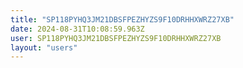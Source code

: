 ```yaml
---
title: "SP118PYHQ3JM21DBSFPEZHYZS9F10DRHHXWRZ27XB"
date: 2024-08-31T10:08:59.963Z
user: SP118PYHQ3JM21DBSFPEZHYZS9F10DRHHXWRZ27XB
layout: "users"
---
```

    